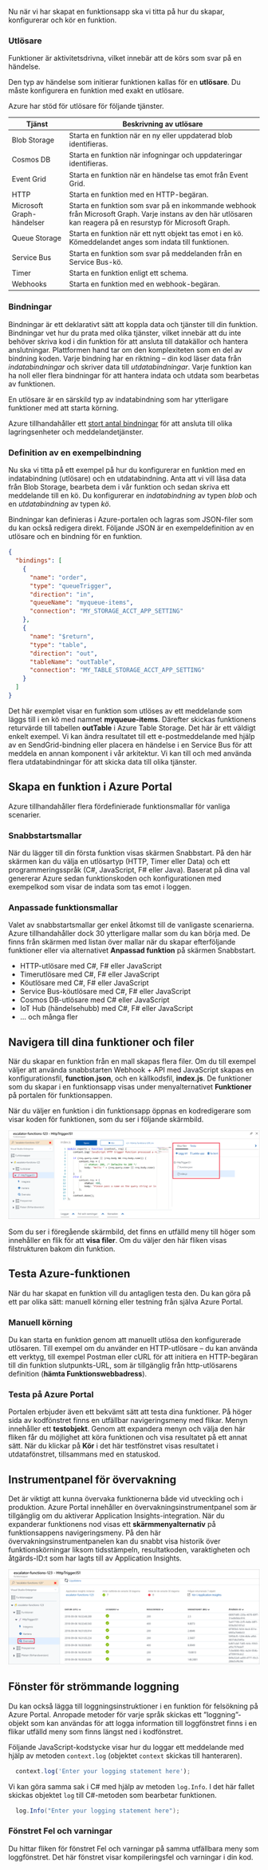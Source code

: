 Nu när vi har skapat en funktionsapp ska vi titta på hur du skapar, konfigurerar och kör en funktion.

### <a name="triggers"></a>Utlösare

Funktioner är aktivitetsdrivna, vilket innebär att de körs som svar på en händelse.

Den typ av händelse som initierar funktionen kallas för en **utlösare**. Du måste konfigurera en funktion med exakt en utlösare.

Azure har stöd för utlösare för följande tjänster.

| Tjänst                 | Beskrivning av utlösare  |
|-------------------------|---------|
| Blob Storage            | Starta en funktion när en ny eller uppdaterad blob identifieras.       |
| Cosmos DB               | Starta en funktion när infogningar och uppdateringar identifieras.      |
| Event Grid              | Starta en funktion när en händelse tas emot från Event Grid.       |
| HTTP                    | Starta en funktion med en HTTP-begäran.      |
| Microsoft Graph-händelser  | Starta en funktion som svar på en inkommande webhook från Microsoft Graph. Varje instans av den här utlösaren kan reagera på en resurstyp för Microsoft Graph.       |
| Queue Storage           | Starta en funktion när ett nytt objekt tas emot i en kö. Kömeddelandet anges som indata till funktionen.      |
| Service Bus             | Starta en funktion som svar på meddelanden från en Service Bus-kö.       |
| Timer                   | Starta en funktion enligt ett schema.       |
| Webhooks                | Starta en funktion med en webhook-begäran.       |

### <a name="bindings"></a>Bindningar

Bindningar är ett deklarativt sätt att koppla data och tjänster till din funktion. Bindningar vet hur du prata med olika tjänster, vilket innebär att du inte behöver skriva kod i din funktion för att ansluta till datakällor och hantera anslutningar. Plattformen hand tar om den komplexiteten som en del av bindning koden. Varje bindning har en riktning – din kod läser data från *indatabindningar* och skriver data till *utdatabindningar*. Varje funktion kan ha noll eller flera bindningar för att hantera indata och utdata som bearbetas av funktionen.

En utlösare är en särskild typ av indatabindning som har ytterligare funktioner med att starta körning.

Azure tillhandahåller ett [stort antal bindningar](https://docs.microsoft.com/azure/azure-functions/functions-triggers-bindings#supported-bindings) för att ansluta till olika lagringsenheter och meddelandetjänster.

### <a name="a-sample-binding-definition"></a>Definition av en exempelbindning

Nu ska vi titta på ett exempel på hur du konfigurerar en funktion med en indatabindning (utlösare) och en utdatabindning. Anta att vi vill läsa data från Blob Storage, bearbeta dem i vår funktion och sedan skriva ett meddelande till en kö. Du konfigurerar en _indatabindning_ av typen *blob* och en _utdatabindning_ av typen *kö*.

Bindningar kan definieras i Azure-portalen och lagras som JSON-filer som du kan också redigera direkt. Följande JSON är en exempeldefinition av en utlösare och en bindning för en funktion.

```json
{
  "bindings": [
    {
      "name": "order",
      "type": "queueTrigger",
      "direction": "in",
      "queueName": "myqueue-items",
      "connection": "MY_STORAGE_ACCT_APP_SETTING"
    },
    {
      "name": "$return",
      "type": "table",
      "direction": "out",
      "tableName": "outTable",
      "connection": "MY_TABLE_STORAGE_ACCT_APP_SETTING"
    }
  ]
}
```

Det här exemplet visar en funktion som utlöses av ett meddelande som läggs till i en kö med namnet **myqueue-items**. Därefter skickas funktionens returvärde till tabellen **outTable** i Azure Table Storage. Det här är ett väldigt enkelt exempel. Vi kan ändra resultatet till ett e-postmeddelande med hjälp av en SendGrid-bindning eller placera en händelse i en Service Bus för att meddela en annan komponent i vår arkitektur. Vi kan till och med använda flera utdatabindningar för att skicka data till olika tjänster.

## <a name="creating-a-function-in-the-azure-portal"></a>Skapa en funktion i Azure Portal

Azure tillhandahåller flera fördefinierade funktionsmallar för vanliga scenarier.

### <a name="quickstart-templates"></a>Snabbstartsmallar

När du lägger till din första funktion visas skärmen Snabbstart. På den här skärmen kan du välja en utlösartyp (HTTP, Timer eller Data) och ett programmeringsspråk (C#, JavaScript, F# eller Java). Baserat på dina val genererar Azure sedan funktionskoden och konfigurationen med exempelkod som visar de indata som tas emot i loggen.

### <a name="custom-function-templates"></a>Anpassade funktionsmallar

Valet av snabbstartsmallar ger enkel åtkomst till de vanligaste scenarierna. Azure tillhandahåller dock 30 ytterligare mallar som du kan börja med. De finns från skärmen med listan över mallar när du skapar efterföljande funktioner eller via alternativet **Anpassad funktion** på skärmen Snabbstart.

- HTTP-utlösare med C#, F# eller JavaScript
- Timerutlösare med C#, F# eller JavaScript
- Köutlösare med C#, F# eller JavaScript
- Service Bus-köutlösare med C#, F# eller JavaScript
- Cosmos DB-utlösare med C# eller JavaScript
- IoT Hub (händelsehubb) med C#, F# eller JavaScript
- ... och många fler

## <a name="navigating-to-your-function-and-files"></a>Navigera till dina funktioner och filer

När du skapar en funktion från en mall skapas flera filer. Om du till exempel väljer att använda snabbstarten Webhook + API med JavaScript skapas en konfigurationsfil, **function.json**, och en källkodsfil, **index.js**. De funktioner som du skapar i en funktionsapp visas under menyalternativet **Funktioner** på portalen för funktionsappen.

När du väljer en funktion i din funktionsapp öppnas en kodredigerare som visar koden för funktionen, som du ser i följande skärmbild.

![Skärmbild av Azure-portalen som visar bladet funktionen redigeraren, inklusive utökad visa filer-menyn med den valda ”HttpTriggerJS1”-funktionen i vår app service-navigering och menyn Visa filer markerat.](../media/4-file-navigation.png)

Som du ser i föregående skärmbild, det finns en utfälld meny till höger som innehåller en flik för att **visa filer**. Om du väljer den här fliken visas filstrukturen bakom din funktion.

## <a name="testing-your-azure-function"></a>Testa Azure-funktionen

När du har skapat en funktion vill du antagligen testa den. Du kan göra på ett par olika sätt: manuell körning eller testning från själva Azure Portal.

### <a name="manual-execution"></a>Manuell körning

Du kan starta en funktion genom att manuellt utlösa den konfigurerade utlösaren. Till exempel om du använder en HTTP-utlösare – du kan använda ett verktyg, till exempel Postman eller cURL för att initiera en HTTP-begäran till din funktion slutpunkts-URL, som är tillgänglig från http-utlösarens definition (**hämta Funktionswebbadress**).

### <a name="testing-in-the-azure-portal"></a>Testa på Azure Portal

Portalen erbjuder även ett bekvämt sätt att testa dina funktioner. På höger sida av kodfönstret finns en utfällbar navigeringsmeny med flikar. Menyn innehåller ett **testobjekt**. Genom att expandera menyn och välja den här fliken får du möjlighet att köra funktionen och visa resultatet på ett annat sätt. När du klickar på **Kör** i det här testfönstret visas resultatet i utdatafönstret, tillsammans med en statuskod.

## <a name="monitoring-dashboard"></a>Instrumentpanel för övervakning

Det är viktigt att kunna övervaka funktionerna både vid utveckling och i produktion. Azure Portal innehåller en övervakningsinstrumentpanel som är tillgänglig om du aktiverar Application Insights-integration. När du expanderar funktionens nod visas ett **skärmmenyalternativ** på funktionsappens navigeringsmeny. På den här övervakningsinstrumentpanelen kan du snabbt visa historik över funktionskörningar liksom tidsstämpeln, resultatkoden, varaktigheten och åtgärds-ID:t som har lagts till av Application Insights.

![Skärmbild av Azure-portalen som visar en HTTP-funktionen Monitor-bladet med flera funktionen resultat och deras motsvarande HTTP-statuskoder, med menyalternativet modul för funktionen markerat.](../media/4-monitor-function.png)

## <a name="streaming-log-window"></a>Fönster för strömmande loggning

Du kan också lägga till loggningsinstruktioner i en funktion för felsökning på Azure Portal. Anropade metoder för varje språk skickas ett ”loggning”-objekt som kan användas för att logga information till loggfönstret finns i en flikar utfälld meny som finns längst ned i kodfönstret.

Följande JavaScript-kodstycke visar hur du loggar ett meddelande med hjälp av metoden `context.log` (objektet `context` skickas till hanteraren).

```javascript
  context.log('Enter your logging statement here');
```

Vi kan göra samma sak i C# med hjälp av metoden `log.Info`. I det här fallet skickas objektet `log` till C#-metoden som bearbetar funktionen.

```csharp
  log.Info("Enter your logging statement here");
```

### <a name="errors-and-warnings-window"></a>Fönstret Fel och varningar

Du hittar fliken för fönstret Fel och varningar på samma utfällbara meny som loggfönstret. Det här fönstret visar kompileringsfel och varningar i din kod.
